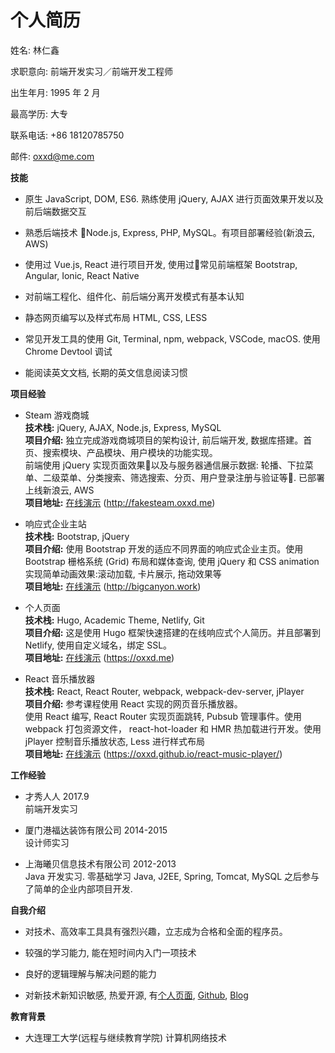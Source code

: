 # 个人简历

姓名: 林仁鑫

求职意向: 前端开发实习／前端开发工程师

出生年月: 1995 年 2 月

最高学历: 大专

联系电话: +86 18120785750

邮件: oxxd@me.com

**技能**

* 原生 JavaScript, DOM, ES6. 熟练使用 jQuery, AJAX 进行页面效果开发以及前后端数据交互  

* 熟悉后端技术 Node.js, Express, PHP, MySQL。有项目部署经验(新浪云, AWS)  

* 使用过 Vue.js, React 进行项目开发, 使用过常见前端框架 Bootstrap, Angular, Ionic, React Native  

* 对前端工程化、组件化、前后端分离开发模式有基本认知   

* 静态网页编写以及样式布局 HTML, CSS, LESS  

* 常见开发工具的使用 Git, Terminal, npm, webpack, VSCode, macOS. 使用 Chrome Devtool 调试  

* 能阅读英文文档, 长期的英文信息阅读习惯  

**项目经验**

* Steam 游戏商城  
**技术栈:** jQuery, AJAX, Node.js, Express, MySQL  
**项目介绍:** 独立完成游戏商城项目的架构设计, 前后端开发, 数据库搭建。首页、搜索模块、产品模块、用户模块的功能实现。  
前端使用 jQuery 实现页面效果以及与服务器通信展示数据: 轮播、下拉菜单、二级菜单、分类搜索、筛选搜索、分页、用户登录注册与验证等. 已部署上线新浪云, AWS  
**项目地址:** [在线演示](http://fakesteam.oxxd.me) (http://fakesteam.oxxd.me)  

* 响应式企业主站  
**技术栈:** Bootstrap, jQuery   
**项目介绍:** 使用 Bootstrap 开发的适应不同界面的响应式企业主页。使用 Bootstrap 栅格系统 (Grid) 布局和媒体查询, 使用 jQuery 和 CSS animation 实现简单动画效果:滚动加载, 卡片展示, 拖动效果等   
**项目地址:** [在线演示](http://bigcanyon.work) (http://bigcanyon.work)  

* 个人页面  
**技术栈:** Hugo, Academic Theme, Netlify, Git  
**项目介绍:** 这是使用 Hugo 框架快速搭建的在线响应式个人简历。并且部署到 Netlify, 使用自定义域名，绑定 SSL。  
**项目地址:** [在线演示](https://oxxd.me) (https://oxxd.me)  

* React 音乐播放器  
**技术栈:** React, React Router, webpack, webpack-dev-server, jPlayer  
**项目介绍:** 参考课程使用 React 实现的网页音乐播放器。  
使用 React 编写, React Router 实现页面跳转, Pubsub 管理事件。使用 webpack 打包资源文件， react-hot-loader 和 HMR 热加载进行开发。使用 jPlayer 控制音乐播放状态, Less 进行样式布局  
**项目地址:** [在线演示](https://oxxd.github.io/react-music-player/) (https://oxxd.github.io/react-music-player/)  

**工作经验**

* 才秀人人 2017.9  
前端开发实习

* 厦门港福达装饰有限公司 2014-2015  
设计师实习

* 上海曦贝信息技术有限公司 2012-2013  
Java 开发实习. 零基础学习 Java, J2EE, Spring, Tomcat, MySQL 之后参与了简单的企业内部项目开发.

**自我介绍**

* 对技术、高效率工具具有强烈兴趣，立志成为合格和全面的程序员。

* 较强的学习能力, 能在短时间内入门一项技术

* 良好的逻辑理解与解决问题的能力

* 对新技术新知识敏感, 热爱开源, 有[个人页面](https://oxxd.me), [Github](https://github.com/OXXD), [Blog](http://blog.oxxd.me)

**教育背景**

* 大连理工大学(远程与继续教育学院)    计算机网络技术  